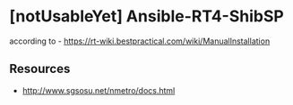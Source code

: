 # [notUsableYet] Ansible-RT4-ShibSP

according to
    - https://rt-wiki.bestpractical.com/wiki/ManualInstallation

Resources
---------

- http://www.sgsosu.net/nmetro/docs.html
